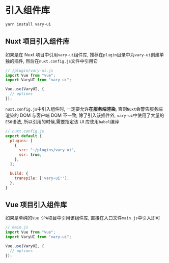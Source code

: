 # 引入组件库

```bash
yarn install vary-ui
```

## Nuxt 项目引入组件库

如果是在 Nuxt 项目中引用`vary-ui`组件库, 推荐在`plugin`目录中为`vary-ui`创建单独的插件, 然后在`nuxt.config.js`文件中引用它

```js
// /plugin/vary-ui.js
import Vue from "vue";
import VaryUI from "vary-ui";

Vue.use(VaryUI, {
  // options
});
```

`nuxt.config.js`中引入组件时, 一定要允许**在服务端渲染**, 否则`Nuxt`会警告服务端渲染的 DOM 与客户端 DOM 不一致; 除了引入该插件外, `vary-ui`中使用了大量的`ES6`语法, 所以引用的时候,需要指定该 UI 库使用`babel`编译

```js
// nuxt.config.js
export default {
  plugins: [
    {
      src: "~/plugins/vary-ui",
      ssr: true,
    },
  ];

  build: {
    transpile: ['vary-ui''],
  },
}
```

## Vue 项目引入组件库

如果是单纯的`Vue SPA`项目中引用该组件库, 直接在入口文件`main.js`中引入即可

```js
// main.js
import Vue from "vue";
import VaryUI from "vary-ui";

Vue.use(VaryUI, {
  // options
});
```
